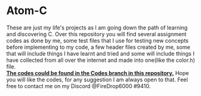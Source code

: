 # Atom-C
These are just my life's projects as I am going down the path of learning and discovering C. 
Over this repository you will find several assignment codes as done by me, some test files that I use for testing new concepts before implementing to my code, a few header files 
created by me, some that will include things I have learnt and tried and some will include things I have collected from all over the internet and made into one(like the color.h) file. 
<BR><B><U>The codes could be found in the Codes branch in this repository.</U></B>
Hope you will like the codes, for any suggestion I am always open to that. Feel free to contact me on my Discord @FireDrop6000 #9410.
